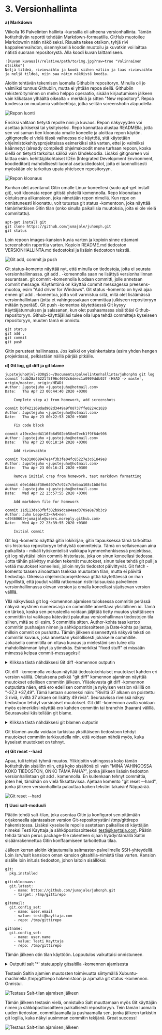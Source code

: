 # 3. Versionhallinta

**a) Markdown**

Viikolla 16 Palvelinten hallinta -kurssilla oli aiheena versionhallinta. Tämän kotitehtävän raportti tehdään Markdown-formaatilla. GitHub muotoilee Markdownin nätin näköiseksi. Risuaita tekee otsikon, tyhjä rivi kappaleenvaihdon, sisennyksellä koodin muotoilu ja kuvatkin voi laittaa nätisti suoraan repositorystä. Alla koodi kuvan laittamiseen.
~~~~
![Kuvan kuvaus](/relative/path/to/img.jpg?raw=true "Valinnainen otsikko")
Neljä tildeä, rivinvaihto ja koodi siihen väliin ja taas rivinvaihto ja neljä tildeä, niin saa nätin näköistä koodia.
~~~~
Aloitin tehtävän tekemisen luomalla Githubiin repositoryn. Minulla oli jo valmiiksi tunnus Githubiin, mutta ei yhtään repoa siellä. Githubiin rekisteröityminen on melko helppo operaatio, sisään kirjautumisen jälkeen vain klikataan ylhäältä oikealta + merkkiä ja sitten "New repository". Repoa luodessa on muutamia vaihtoehtoja, jotka selitän screenshotin alapuolella.

![Repon luonti](/images/21-reponluonti.png?raw=true "Repon luonti Githubissa")

Ensiksi valitaan tietysti repolle nimi ja kuvaus. Repon näkyvyyden voi asettaa julkiseksi tai yksityiseksi. Repo kannattaa alustaa READMElla, jotta sen voi saman tien kloonata omalle koneelle ja aloittaa repon käytön. .gitignorelle ei vielä tässä vaiheessa ole käyttöä, sitä käytetään ohjelmistokehitysprojekteissa esimerkiksi sitä varten, ettei jo valmiiksi käännetyt (already compiled) ohjelmakoodit mene turhaan repoon, koska siellä on tietysti tarkoitus säilöä vain lähdekoodia. Lisäksi gitignoreen voi laittaa esim. kehittäjäkohtaiset IDEn (Integrated Development Environment, koodieditori) mahdollisesti luomat asetustiedostot, joita ei luonnollisesti myöskään ole tarkoitus upata yhteiseen repositoryyn.

![Repon kloonaus](/images/22-gitkloonaus.png?raw=true "Repon kloonaus omalle koneelle")

Kunhan olet asentanut Gitin omalle Linux-koneellesi (sudo apt-get install git), voit kloonata repon gitistä yhdellä komennolla. Repo kloonataan oletuksena alikansioon, joka nimetään repon nimellä. Kun repo on onnistuneesti kloonattu, voit tutustua git status -komentoon, joka näyttää tämänhetkisen Gitin tilan (onko sinulla paikallisia muutoksia, joita ei ole vielä commitattu).

~~~~
apt-get install git
git clone https://github.com/jumajale/juhonph.git
git status
~~~~

Loin repoon images-kansion kuvia varten ja kopioin sinne ottamani screenshotin raporttia varten. Kopioin README.md tiedoston VERSIONHALLINTA.md tiedostoksi ja lisäsin tiedostoon tekstiä.

![Git add, commit ja push](/images/23-gitpushaus.png?raw=true "Git add, commit ja push")

Git status-komento näyttää nyt, että minulla on tiedostoja, joita ei seurata versionhallinnassa. git add . -komennolla saan ne lisättyä versionhallinnan seurantaan. git commit -komennolla luodaan committi, jolle annetaan commit message. Käytäntönä on käyttää commit messagessa preesens-muotoa, esim "Add driver for Windows". Git status -komento on hyvä ajaa ennen git add . -komentoa, jotta voit varmistua siitä, mitä olet lisäämässä versionhallintaan (jotta et vahingossakaan committaa julkiseen repositoryyn mitään typerää!). Git push -komentoa käytettäessä Git kysyy käyttäjätunnuksen ja salasanan, kun olet pushaamassa sisältöäsi Github-repositoryyn. Github-käyttäjälläsi tulee olla lupa tehdä committeja kyseiseen repositoryyn, muuten tämä ei onnistu.

~~~~
git status
git add .
git commit
git push
~~~~

Gitin perusteet hallinnassa. Jos kaikki on yksinkertaista (esim yhden hengen projektissa), pelkästään näillä pärjää pitkälle.

**d) Git log, git diff ja git blame**

~~~~
jupstejuho@jvl-830g5:~/Documents/palvelintenhallinta/juhonph$ git log
commit fcdb28af6221f5f96c4692c6deec1a0909ddb02f (HEAD -> master, origin/master, origin/HEAD)
Author: Jupstejuho <jupstejuho@hotmail.com>
Date:   Thu Apr 23 00:44:40 2020 +0300

    Complete step a) from homework, add screenshots

commit b0f421169dad902d3449a9f08737ffe0224c1020
Author: Jupstejuho <jupstejuho@hotmail.com>
Date:   Thu Apr 23 00:22:53 2020 +0300

    Fix code block

commit a19ce2eed4116fb6d502eb58ed7ecb1f9f64e906
Author: Jupstejuho <jupstejuho@hotmail.com>
Date:   Thu Apr 23 00:18:24 2020 +0300

    Add rivinvaihto

commit 7be310068947e14f3b3fe04fc85227e3c61849e8
Author: Jupstejuho <jupstejuho@hotmail.com>
Date:   Thu Apr 23 00:16:21 2020 +0300

    Remove initial crap from homework, test markdown formatting

commit d0e1dddaf30e6497e7c92c7c5ebaa108c1b8dfb4
Author: Jupstejuho <jupstejuho@hotmail.com>
Date:   Wed Apr 22 23:57:55 2020 +0300

    Add markdown file for homework

commit 11d113da63fbf302b99dce84aad3709e8e79b3c9
Author: Juho Lepp<C3><A4>nen <49460603+jumajale@users.noreply.github.com>
Date:   Wed Apr 22 23:39:55 2020 +0300

    Initial commit
~~~~

Git log -komento näyttää gitin lokikirjan; gitin tapauksessa tämä tarkoittaa siis historiaa repositoryyn tehdyistä commiteista. Tämä on sellaisenaan aina paikallista - mikäli työskentelisit vaikkapa kymmenhenkisessä projektissa, git log näyttäisi lokin commit-historiasta, joka on sinun koneellasi tiedossa. Jotta tähän päivittyy muiden tekemät muutokset, sinun tulee tehdä git pull ja vetää muutokset koneellesi, jolloin myös tiedostot päivittyvät. Git fetch -komento taasen ainoastaan tsekkaa muutosten tilan, mutta ei päivitä tiedostoja. Oikeissa ohjelmistoprojekteissa gittiä käytettäessä on ihan tyypillistä, että joudut välillä ratkomaan ristiriitaisuuksia palvelimen versionhallinnassa olevan version ja omalla koneellasi sijaitsevan version välillä.

Yllä näkyvässä git log -komennon ajamisen tuloksessa commitin perässä näkyvä mystinen numerosarja on commitille annettava yksilöllinen id. Tämä on tärkeä, koska sen perusteella voidaan jäljittää tietty muutos yksittäiseen committiin tai vaikkapa kätevästi palauttaa versionhallinnan tiedostojen tila siihen, mitä se oli esim. 5 committia sitten. Author-kohta taas kertoo commitin pushaajan nimen ja sähköpostiosoitteen ja Date-kohta paljastaa, milloin commit on pushattu. Tämän jälkeen sisennettynä näkyvä teksti on commitin kuvaus, joka annetaan yksilöllisesti jokaiselle commitille. Jokaisella commitilla on oltava kuvaus ja mielestäni sen tulee olla mahdollisimman lyhyt ja ytimekäs. Esimerkiksi "fixed stuff" ei missään mimessä kelpaa commit-messageksi!

<details>
  <summary>Klikkaa tästä nähdäksesi Git diff -komennon outputin</summary>

Kokeillaan spoiler-tägin käyttöä.

```
diff --git a/VERSIONHALLINTA.md b/VERSIONHALLINTA.md
index 9c569e9..7a68579 100644
--- a/VERSIONHALLINTA.md
+++ b/VERSIONHALLINTA.md
@@ -37,3 +37,49 @@ git push
 ~~~~
 
 Gitin perusteet hallinnassa. Jos kaikki on yksinkertaista (esim yhden hengen projektissa), pelkästään näillä pärjää pitkälle.
+
+**d) Git log, git diff ja git blame**
+
+~~~~
+jupstejuho@jvl-830g5:~/Documents/palvelintenhallinta/juhonph$ git log
+commit fcdb28af6221f5f96c4692c6deec1a0909ddb02f (HEAD -> master, origin/master, origin/HEAD)
+Author: Jupstejuho <jupstejuho@hotmail.com>
+Date:   Thu Apr 23 00:44:40 2020 +0300
+
+    Complete step a) from homework, add screenshots
+
+commit b0f421169dad902d3449a9f08737ffe0224c1020
+Author: Jupstejuho <jupstejuho@hotmail.com>
+Date:   Thu Apr 23 00:22:53 2020 +0300
+
+    Fix code block
+
+commit a19ce2eed4116fb6d502eb58ed7ecb1f9f64e906
+Author: Jupstejuho <jupstejuho@hotmail.com>
+Date:   Thu Apr 23 00:18:24 2020 +0300
+
+    Add rivinvaihto
+
+commit 7be310068947e14f3b3fe04fc85227e3c61849e8
+Author: Jupstejuho <jupstejuho@hotmail.com>
+Date:   Thu Apr 23 00:16:21 2020 +0300
+
+    Remove initial crap from homework, test markdown formatting
+
+commit d0e1dddaf30e6497e7c92c7c5ebaa108c1b8dfb4
+Author: Jupstejuho <jupstejuho@hotmail.com>
+Date:   Wed Apr 22 23:57:55 2020 +0300
+
+    Add markdown file for homework
+
+commit 11d113da63fbf302b99dce84aad3709e8e79b3c9
+Author: Juho Lepp<C3><A4>nen <49460603+jumajale@users.noreply.github.com>
+Date:   Wed Apr 22 23:39:55 2020 +0300
+
+    Initial commit
+~~~~
+
+Git log -komento näyttää gitin lokikirjan; gitin tapauksessa tämä tarkoittaa siis historiaa repositoryyn tehdyistä commiteista. Tämä on sellaisenaan aina paikallista - mikäli työskentelisit vaikkapa kymmenhenkisessä projektissa, git log näyttäisi lokin commit-historiasta, joka on sinun koneellasi tiedossa. Jotta tähän päivittyy muiden tekemät muutokset, sinun tulee tehdä git pull ja vetää muutokset koneellesi, jolloin myös tiedostot päivittyvät. Git fetch -komento taasen ainoastaan tsekkaa muutosten tilan, mutta ei päivitä tiedostoja. Oikeissa ohjelmistoprojekteissa gittiä käytettäessä on ihan tyypillistä, että joudut välillä ratkomaan ristiriitaisuuksia palvelimen versionhallinnassa olevan version ja omalla koneellasi sijaitsevan version välillä.
+
+Yllä näkyvässä git log -komennon ajamisen tuloksessa commitin perässä näkyvä mystinen numerosarja on commitille annettava yksilöllinen id. Tämä on tärkeä, koska sen perusteella voidaan jäljittää tietty muutos yksittäiseen committiin tai vaikkapa kätevästi palauttaa versionhallinnan tiedostojen tila siihen, mitä se oli esim. 5 committia sitten. Author-kohta taas kertoo commitin pushaajan nimen ja sähköpostiosoitteen ja Date-kohta paljastaa, milloin commit on pushattu. Tämän jälkeen sisennettynä näkyvä teksti on commitin kuvaus, joka annetaan yksilöllisesti jokaiselle commitille. Jokaisella commitilla on oltava kuvaus ja mielestäni sen tulee olla mahdollisimman lyhyt ja ytimekäs. Esimerkiksi "fixed stuff" ei missään mimessä kelpaa commit-messageksi!
+
```
</details>

Git diff -komennolla voidaan näyttää tiedostokohtaiset muutokset kahden eri version välillä. Oletuksena pelkkä "git diff" komennon ajaminen näyttää muutokset edellisen commitin jälkeen. Ylläolevasta git diff -komennon outputista näen, että ero edellisen commitin ja nykyisen version välillä on "-37,3 +37,49". Tämä luetaan suomeksi näin: "Riviltä 37 alkaen on poistettu 3 riviä, riviltä 37 alkaen on lisätty 49 riviä". Seuraavissa riveissä näkyy tiedostoon tehdyt varsinaiset muutokset. Git diff -komennon avulla voidaan myös esimerkiksi näyttää ero kahden commitin tai branchin (haaran) välillä. Seuraavaksi käsitellään git blame.

<details>
  <summary>Klikkaa tästä nähdäksesi git blamen outputin</summary>

```
jupstejuho@jvl-830g5:~/Documents/palvelintenhallinta/juhonph$ git blame README.md
^11d113d (Juho Lepp<C3><A4>nen 2020-04-22 23:39:55 +0300 1) # juhonph
^11d113d (Juho Lepp<C3><A4>nen 2020-04-22 23:39:55 +0300 2) Palvelinten hallintaa Saltilla
jupstejuho@jvl-830g5:~/Documents/palvelintenhallinta/juhonph$ git blame VERSIONHALLINTA.md
d0e1ddda (Jupstejuho 2020-04-22 23:57:55 +0300   1) # 3. Versionhallinta
d0e1ddda (Jupstejuho 2020-04-22 23:57:55 +0300   1) # 3. Versionhallinta
d0e1ddda (Jupstejuho 2020-04-22 23:57:55 +0300   2) 
7be31006 (Jupstejuho 2020-04-23 00:16:21 +0300   3) **a) Markdown**
a19ce2ee (Jupstejuho 2020-04-23 00:18:24 +0300   4) 

```
**Omittasin outputista paljon turhaa tekstiä pois, koska tarkoituksena on vain lyhyesti näyttää esimerkki siitä, mitä git blame tekee**
</details>

Git blamen avulla voidaan tarkistaa yksittäiseen tiedostoon tehdyt muutokset commitin tarkkuudella niin, että voidaan nähdä myös, kuka kyseiset muutokset on tehnyt.

**e) Git reset --hard**

Apua, tuli tehtyä tyhmä muutos. Ylikirjoitin vahingossa koko tämän kotitehtävän sisällön niin, että koko sisältönä oli vain "MINÄ VAHINGOSSA KOKO TIEDOSTON, ONKO TÄMÄ PAHA?", jonka jälkeen lisäsin tiedoston versionhallintaan git add . komennolla. En kuitenkaan tehnyt committia, joten hei, tämähän on vielä fiksattavissa. Ajetaan komento "git reset --hard", jonka jälkeen versionhallinta palauttaa kaiken tekstini takaisin! Näppärää.

![Git reset --hard](/images/24-gitresethard.png?raw=true "Git reset --hard")

**f) Uusi salt-moduuli**

Päätin tehdä salt-tilan, joka asentaa Gitin ja konfiguroi sen pitämään orjakoneella ajantasaisen version Git-repositorystäni /tmp/gittirepo hakemistossa. Lisäksi kyseiselle repolle asetetaan paikallisesti käyttäjän nimeksi Testi Kayttaja ja sähköpostiosoitteeksi testi@kayttaja.com. Päätin tehdä tämän perus package-file rakenteen sijaan hyödyntämällä Saltin sisäänrakennettua Gitin konffaamiseen tarkoitettua tilaa.

Jälleen kerran aloitin kirjautumalla saltmaster-palvelimelle SSH-yhteydellä. Loin /srv/salt kansioon oman kansion gitsaltilla-nimistä tilaa varten. Kansion sisälle loin init.sls tiedoston, johon laitoin sisällöksi: 


```
git:
  pkg.installed

gitinkloonaus:
  git.latest:
    - name: https://github.com/jumajale/juhonph.git
    - target: /tmp/gittirepo

gitemail:
  git.config_set:
    - name: user.email
    - value: testi@kayttaja.com
    - repo: /tmp/gittirepo

gitname:
  git.config_set:
    - name: user.name
    - value: Testi Kayttaja
    - repo: /tmp/gittirepo

```

Tämän jälkeen otin tilan käyttöön. Lopputulos vaikuttaisi onnistuneen.
<details>
  <summary>Outputti salt '*' state.apply gitsaltilla -komennon ajamisesta</summary>

```
root@jvl-saltmaster:~# salt '*' state.apply gitsaltilla
uusixubuntu:
----------
          ID: git
    Function: pkg.installed
      Result: True
     Comment: The following packages were installed/updated: git
     Started: 00:10:09.583648
    Duration: 6796.929 ms
     Changes:   
              ----------
              git:
                  ----------
                  new:
                      1:2.17.1-1ubuntu0.7
                  old:
              git-completion:
                  ----------
                  new:
                      1
                  old:
              git-core:
                  ----------
                  new:
                      1
                  old:
----------
          ID: gitinkloonaus
    Function: git.latest
        Name: https://github.com/jumajale/juhonph.git
      Result: True
     Comment: https://github.com/jumajale/juhonph.git cloned to /tmp/gittirepo
     Started: 00:10:16.403949
    Duration: 2242.736 ms
     Changes:   
              ----------
              new:
                  https://github.com/jumajale/juhonph.git => /tmp/gittirepo
              revision:
                  ----------
                  new:
                      63b1d6960385074d7c4acc226323fc9e32d1fdab
                  old:
                      None
----------
          ID: gitemail
    Function: git.config_set
        Name: user.email
      Result: True
     Comment: 'user.email' was added as 'testi@kayttaja.com'
     Started: 00:10:18.646903
    Duration: 23.562 ms
     Changes:   
              ----------
              user.email:
                  ----------
                  new:
                      - testi@kayttaja.com
                  old:
                      None
----------
          ID: gitname
    Function: git.config_set
        Name: user.name
      Result: True
     Comment: 'user.name' was added as 'Testi Kayttaja'
     Started: 00:10:18.670679
    Duration: 18.499 ms
     Changes:   
              ----------
              user.name:
                  ----------
                  new:
                      - Testi Kayttaja
                  old:
                      None

Summary for uusixubuntu
------------
Succeeded: 4 (changed=4)
Failed:    0
------------
Total states run:     4
Total run time:   9.082 s
```
</details>

Testasin Saltin ajamien muutosten toimivuutta siirtymällä Xubuntu-machinella /tmp/gittirepo hakemistoon ja ajamalla git status -komennon. Onnistui.

![Testaus Salt-tilan ajamisen jälkeen](/images/25-testaftersaltapply.png?raw=true "Testaus Salt-tilan ajamisen jälkeen")

Tämän jälkeen testasin vielä, onnistuiko Salt muuttamaan myös Git käyttäjän nimen ja sähköpostiosoitteen paikallisesti repositoryyn. Tein tämän luomalla uuden tiedoston, committaamalla ja pushaamalla sen, jonka jälkeen tarkistin git logilla, kuka näkyi uusimman commitin tekijänä. Great success!

![Testaus Salt-tilan ajamisen jälkeen](/images/26-testafterediting.png?raw=true "Testaus Salt-tilan ajamisen jälkeen")

